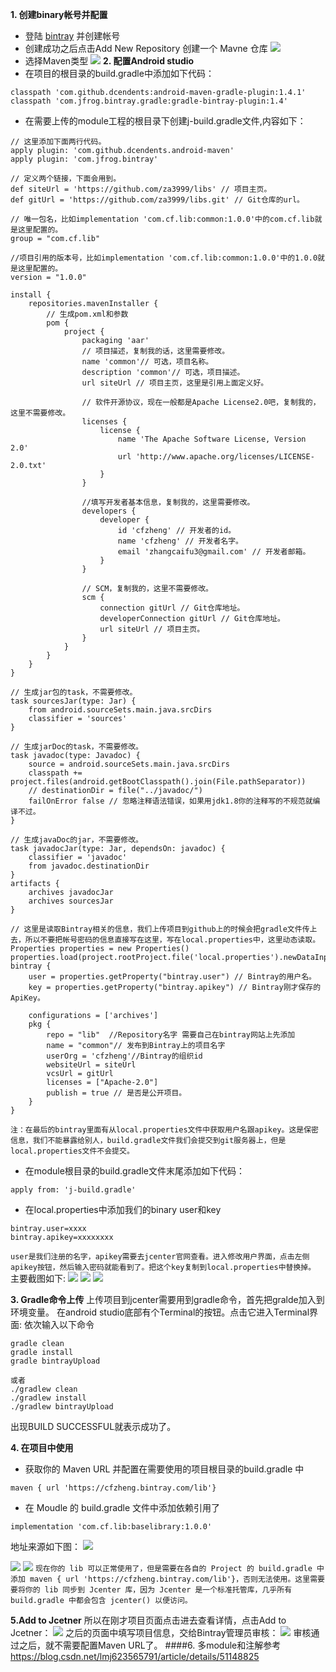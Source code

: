 **1. 创建binary帐号并配置**
- 登陆 [bintray](https://bintray.com/) 并创建帐号
- 创建成功之后点击Add New Repository 创建一个 Mavne 仓库
![](https://upload-images.jianshu.io/upload_images/4443425-edbd4055384b8f09.png?imageMogr2/auto-orient/strip%7CimageView2/2/w/1240)
- 选择Maven类型
![](https://upload-images.jianshu.io/upload_images/4443425-9c69d8afcde89b3d.png?imageMogr2/auto-orient/strip%7CimageView2/2/w/1240)
**2. 配置Android studio**
- 在项目的根目录的build.gradle中添加如下代码：
```
classpath 'com.github.dcendents:android-maven-gradle-plugin:1.4.1'
classpath 'com.jfrog.bintray.gradle:gradle-bintray-plugin:1.4'
```
- 在需要上传的module工程的根目录下创建j-build.gradle文件,内容如下：
```
// 这里添加下面两行代码。
apply plugin: 'com.github.dcendents.android-maven'
apply plugin: 'com.jfrog.bintray'

// 定义两个链接，下面会用到。
def siteUrl = 'https://github.com/za3999/libs' // 项目主页。
def gitUrl = 'https://github.com/za3999/libs.git' // Git仓库的url。

// 唯一包名，比如implementation 'com.cf.lib:common:1.0.0'中的com.cf.lib就是这里配置的。
group = "com.cf.lib"

//项目引用的版本号，比如implementation 'com.cf.lib:common:1.0.0'中的1.0.0就是这里配置的。
version = "1.0.0"

install {
    repositories.mavenInstaller {
        // 生成pom.xml和参数
        pom {
            project {
                packaging 'aar'
                // 项目描述，复制我的话，这里需要修改。
                name 'common'// 可选，项目名称。
                description 'common'// 可选，项目描述。
                url siteUrl // 项目主页，这里是引用上面定义好。

                // 软件开源协议，现在一般都是Apache License2.0吧，复制我的，这里不需要修改。
                licenses {
                    license {
                        name 'The Apache Software License, Version 2.0'
                        url 'http://www.apache.org/licenses/LICENSE-2.0.txt'
                    }
                }

                //填写开发者基本信息，复制我的，这里需要修改。
                developers {
                    developer {
                        id 'cfzheng' // 开发者的id。
                        name 'cfzheng' // 开发者名字。
                        email 'zhangcaifu3@gmail.com' // 开发者邮箱。
                    }
                }

                // SCM，复制我的，这里不需要修改。
                scm {
                    connection gitUrl // Git仓库地址。
                    developerConnection gitUrl // Git仓库地址。
                    url siteUrl // 项目主页。
                }
            }
        }
    }
}

// 生成jar包的task，不需要修改。
task sourcesJar(type: Jar) {
    from android.sourceSets.main.java.srcDirs
    classifier = 'sources'
}

// 生成jarDoc的task，不需要修改。
task javadoc(type: Javadoc) {
    source = android.sourceSets.main.java.srcDirs
    classpath += project.files(android.getBootClasspath().join(File.pathSeparator))
    // destinationDir = file("../javadoc/")
    failOnError false // 忽略注释语法错误，如果用jdk1.8你的注释写的不规范就编译不过。
}

// 生成javaDoc的jar，不需要修改。
task javadocJar(type: Jar, dependsOn: javadoc) {
    classifier = 'javadoc'
    from javadoc.destinationDir
}
artifacts {
    archives javadocJar
    archives sourcesJar
}

// 这里是读取Bintray相关的信息，我们上传项目到github上的时候会把gradle文件传上去，所以不要把帐号密码的信息直接写在这里，写在local.properties中，这里动态读取。
Properties properties = new Properties()
properties.load(project.rootProject.file('local.properties').newDataInputStream())
bintray {
    user = properties.getProperty("bintray.user") // Bintray的用户名。
    key = properties.getProperty("bintray.apikey") // Bintray刚才保存的ApiKey。

    configurations = ['archives']
    pkg {
        repo = "lib"  //Repository名字 需要自己在bintray网站上先添加
        name = "common"// 发布到Bintray上的项目名字
        userOrg = 'cfzheng'//Bintray的组织id
        websiteUrl = siteUrl
        vcsUrl = gitUrl
        licenses = ["Apache-2.0"]
        publish = true // 是否是公开项目。
    }
}
```
`注：在最后的bintray里面有从local.properties文件中获取用户名跟apikey。这是保密信息，我们不能暴露给别人，build.gradle文件我们会提交到git服务器上，但是local.properties文件不会提交。`
- 在module根目录的build.gradle文件末尾添加如下代码：
```
apply from: 'j-build.gradle'
```
- 在local.properties中添加我们的binary user和key 
```
bintray.user=xxxx
bintray.apikey=xxxxxxxx
```
`user是我们注册的名字，apikey需要去jcenter官网查看。进入修改用户界面，点击左侧apikey按钮，然后输入密码就能看到了。把这个key复制到local.properties中替换掉。`
主要截图如下:
![](https://upload-images.jianshu.io/upload_images/4443425-da8d719fc32921ba.png?imageMogr2/auto-orient/strip%7CimageView2/2/w/1240)
![](https://upload-images.jianshu.io/upload_images/4443425-379e02adf2812034.png?imageMogr2/auto-orient/strip%7CimageView2/2/w/1240)
![](https://upload-images.jianshu.io/upload_images/4443425-12aa137cf94251b1.png?imageMogr2/auto-orient/strip%7CimageView2/2/w/1240)

**3. Gradle命令上传**
上传项目到jcenter需要用到gradle命令，首先把gralde加入到环境变量。
在android studio底部有个Terminal的按钮。点击它进入Terminal界面:
依次输入以下命令
```
gradle clean
gradle install
gradle bintrayUpload

或者
./gradlew clean
./gradlew install
./gradlew bintrayUpload
```
出现BUILD SUCCESSFUL就表示成功了。

**4. 在项目中使用**
- 获取你的 Maven URL 并配置在需要使用的项目根目录的build.gradle 中
```
maven { url 'https://cfzheng.bintray.com/lib'}
```
- 在 Moudle 的 build.gradle 文件中添加依赖引用了
```
implementation 'com.cf.lib:baselibrary:1.0.0'
```
地址来源如下图：
 ![](https://upload-images.jianshu.io/upload_images/4443425-56a99a056f03312d.png?imageMogr2/auto-orient/strip%7CimageView2/2/w/1240)

![](https://upload-images.jianshu.io/upload_images/4443425-4113d8110b039c5c.png?imageMogr2/auto-orient/strip%7CimageView2/2/w/1240)
![](https://upload-images.jianshu.io/upload_images/4443425-fb22dc9ffc9a973c.png?imageMogr2/auto-orient/strip%7CimageView2/2/w/1240)
`现在你的 lib 可以正常使用了，但是需要在各自的 Project 的 build.gradle 中添加 maven { url 'https://cfzheng.bintray.com/lib'}，否则无法使用。这里需要要将你的 lib 同步到 Jcenter 库，因为 Jcenter 是一个标准托管库，几乎所有 build.gradle 中都会包含 jcenter() 以便访问。`

**5.Add to Jcetner**
所以在刚才项目页面点击进去查看详情，点击Add to Jcetner：
![](https://upload-images.jianshu.io/upload_images/4443425-1b66db1132651ae2.png?imageMogr2/auto-orient/strip%7CimageView2/2/w/1240)
之后的页面中填写项目信息，交给Bintray管理员审核：
![](https://upload-images.jianshu.io/upload_images/4443425-7015aeb95c69ca8f.png?imageMogr2/auto-orient/strip%7CimageView2/2/w/1240)
审核通过之后，就不需要配置Maven URL了。
####6. 多module和注解参考 
 https://blog.csdn.net/lmj623565791/article/details/51148825
